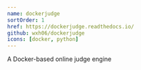 ```yaml
---
name: dockerjudge
sortOrder: 1
href: https://dockerjudge.readthedocs.io/
github: wxh06/dockerjudge
icons: [docker, python]
---
```


A Docker-based online judge engine
